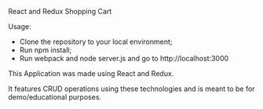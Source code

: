 React and Redux Shopping Cart


Usage:

- Clone the repository to your local environment;
- Run npm install;
- Run webpack and node server.js and go to http://localhost:3000

This Application was made using React and Redux.

It features CRUD operations using these technologies and is meant to be for demo/educational purposes.
